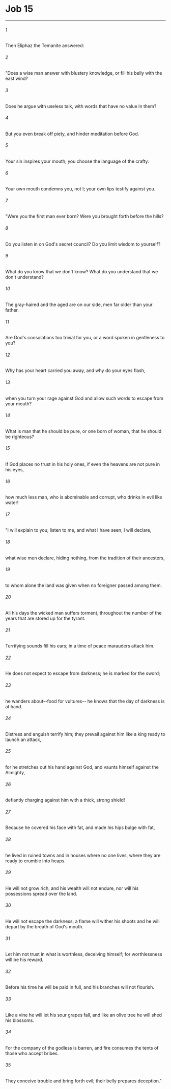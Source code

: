 # Job 15
***



###### 1 
Then Eliphaz the Temanite answered: 

###### 2 
"Does a wise man answer with blustery knowledge, or fill his belly with the east wind? 

###### 3 
Does he argue with useless talk, with words that have no value in them? 

###### 4 
But you even break off piety, and hinder meditation before God. 

###### 5 
Your sin inspires your mouth; you choose the language of the crafty. 

###### 6 
Your own mouth condemns you, not I; your own lips testify against you. 

###### 7 
"Were you the first man ever born? Were you brought forth before the hills? 

###### 8 
Do you listen in on God's secret council? Do you limit wisdom to yourself? 

###### 9 
What do you know that we don't know? What do you understand that we don't understand? 

###### 10 
The gray-haired and the aged are on our side, men far older than your father. 

###### 11 
Are God's consolations too trivial for you, or a word spoken in gentleness to you? 

###### 12 
Why has your heart carried you away, and why do your eyes flash, 

###### 13 
when you turn your rage against God and allow such words to escape from your mouth? 

###### 14 
What is man that he should be pure, or one born of woman, that he should be righteous? 

###### 15 
If God places no trust in his holy ones, if even the heavens are not pure in his eyes, 

###### 16 
how much less man, who is abominable and corrupt, who drinks in evil like water! 

###### 17 
"I will explain to you; listen to me, and what I have seen, I will declare, 

###### 18 
what wise men declare, hiding nothing, from the tradition of their ancestors, 

###### 19 
to whom alone the land was given when no foreigner passed among them. 

###### 20 
All his days the wicked man suffers torment, throughout the number of the years that are stored up for the tyrant. 

###### 21 
Terrifying sounds fill his ears; in a time of peace marauders attack him. 

###### 22 
He does not expect to escape from darkness; he is marked for the sword; 

###### 23 
he wanders about--food for vultures-- he knows that the day of darkness is at hand. 

###### 24 
Distress and anguish terrify him; they prevail against him like a king ready to launch an attack, 

###### 25 
for he stretches out his hand against God, and vaunts himself against the Almighty, 

###### 26 
defiantly charging against him with a thick, strong shield! 

###### 27 
Because he covered his face with fat, and made his hips bulge with fat, 

###### 28 
he lived in ruined towns and in houses where no one lives, where they are ready to crumble into heaps. 

###### 29 
He will not grow rich, and his wealth will not endure, nor will his possessions spread over the land. 

###### 30 
He will not escape the darkness; a flame will wither his shoots and he will depart by the breath of God's mouth. 

###### 31 
Let him not trust in what is worthless, deceiving himself; for worthlessness will be his reward. 

###### 32 
Before his time he will be paid in full, and his branches will not flourish. 

###### 33 
Like a vine he will let his sour grapes fall, and like an olive tree he will shed his blossoms. 

###### 34 
For the company of the godless is barren, and fire consumes the tents of those who accept bribes. 

###### 35 
They conceive trouble and bring forth evil; their belly prepares deception."
